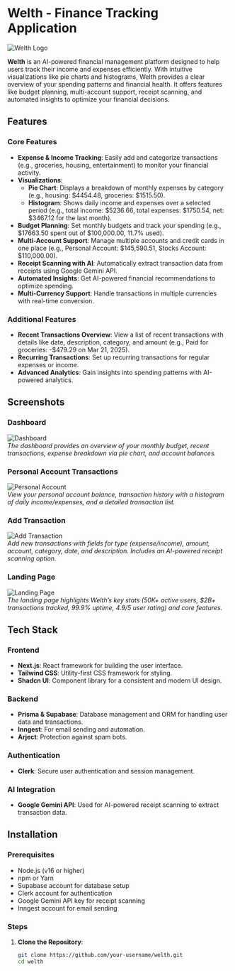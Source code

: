 # Welth - Finance Tracking Application

![Welth Logo](path/to/logo.png)

**Welth** is an AI-powered financial management platform designed to help users track their income and expenses efficiently. With intuitive visualizations like pie charts and histograms, Welth provides a clear overview of your spending patterns and financial health. It offers features like budget planning, multi-account support, receipt scanning, and automated insights to optimize your financial decisions.

## Features

### Core Features
- **Expense & Income Tracking**: Easily add and categorize transactions (e.g., groceries, housing, entertainment) to monitor your financial activity.
- **Visualizations**:
  - **Pie Chart**: Displays a breakdown of monthly expenses by category (e.g., housing: $4454.48, groceries: $1515.50).
  - **Histogram**: Shows daily income and expenses over a selected period (e.g., total income: $5236.66, total expenses: $1750.54, net: $3467.12 for the last month).
- **Budget Planning**: Set monthly budgets and track your spending (e.g., $17663.50 spent out of $100,000.00, 11.7% used).
- **Multi-Account Support**: Manage multiple accounts and credit cards in one place (e.g., Personal Account: $145,590.51, Stocks Account: $110,000.00).
- **Receipt Scanning with AI**: Automatically extract transaction data from receipts using Google Gemini API.
- **Automated Insights**: Get AI-powered financial recommendations to optimize spending.
- **Multi-Currency Support**: Handle transactions in multiple currencies with real-time conversion.

### Additional Features
- **Recent Transactions Overview**: View a list of recent transactions with details like date, description, category, and amount (e.g., Paid for groceries: -$479.29 on Mar 21, 2025).
- **Recurring Transactions**: Set up recurring transactions for regular expenses or income.
- **Advanced Analytics**: Gain insights into spending patterns with AI-powered analytics.

## Screenshots

### Dashboard
![Dashboard](path/to/dashboard-screenshot.png)  
*The dashboard provides an overview of your monthly budget, recent transactions, expense breakdown via pie chart, and account balances.*

### Personal Account Transactions
![Personal Account](path/to/personal-account-screenshot.png)  
*View your personal account balance, transaction history with a histogram of daily income/expenses, and a detailed transaction list.*

### Add Transaction
![Add Transaction](path/to/add-transaction-screenshot.png)  
*Add new transactions with fields for type (expense/income), amount, account, category, date, and description. Includes an AI-powered receipt scanning option.*

### Landing Page
![Landing Page](path/to/landing-page-screenshot.png)  
*The landing page highlights Welth’s key stats (50K+ active users, $2B+ transactions tracked, 99.9% uptime, 4.9/5 user rating) and core features.*

## Tech Stack

### Frontend
- **Next.js**: React framework for building the user interface.
- **Tailwind CSS**: Utility-first CSS framework for styling.
- **Shadcn UI**: Component library for a consistent and modern UI design.

### Backend
- **Prisma & Supabase**: Database management and ORM for handling user data and transactions.
- **Inngest**: For email sending and automation.
- **Arject**: Protection against spam bots.

### Authentication
- **Clerk**: Secure user authentication and session management.

### AI Integration
- **Google Gemini API**: Used for AI-powered receipt scanning to extract transaction data.

## Installation

### Prerequisites
- Node.js (v16 or higher)
- npm or Yarn
- Supabase account for database setup
- Clerk account for authentication
- Google Gemini API key for receipt scanning
- Inngest account for email sending

### Steps
1. **Clone the Repository**:
   ```bash
   git clone https://github.com/your-username/welth.git
   cd welth
